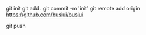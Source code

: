 git init
git add .
git commit -m 'init'
git remote add origin https://github.com/busiui/busiui

git push 